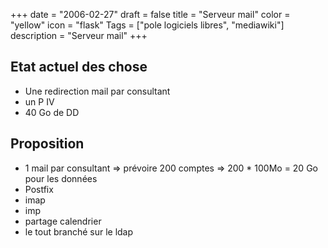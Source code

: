 +++
date = "2006-02-27"
draft = false
title = "Serveur mail"
color = "yellow"
icon = "flask"
Tags = ["pole logiciels libres", "mediawiki"]
description = "Serveur mail"
+++

Etat actuel des chose
---------------------

-   Une redirection mail par consultant
-   un P IV
-   40 Go de DD

Proposition
-----------

-   1 mail par consultant =\> prévoire 200 comptes =\> 200 \* 100Mo = 20
    Go pour les données
-   Postfix
-   imap
-   imp
-   partage calendrier
-   le tout branché sur le ldap

